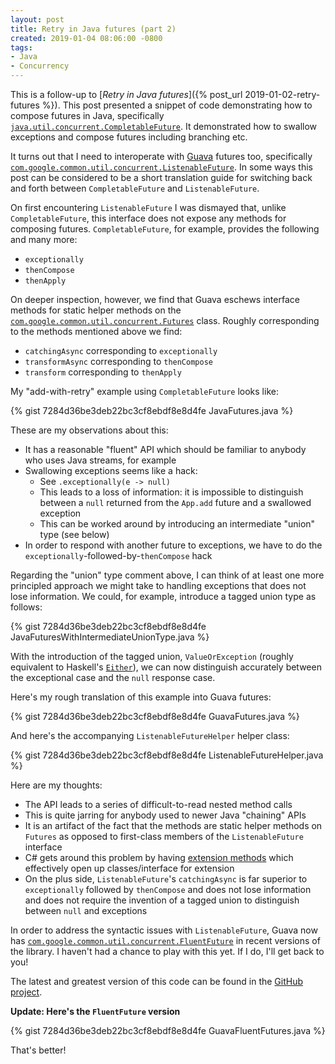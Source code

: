 ```yaml
---
layout: post
title: Retry in Java futures (part 2)
created: 2019-01-04 08:06:00 -0800
tags:
- Java
- Concurrency
---
```

This is a follow-up to [_Retry in Java futures_]({% post_url 2019-01-02-retry-futures %}). This post presented a snippet of code demonstrating how to compose futures in Java, specifically [`java.util.concurrent.CompletableFuture`][completable-future]. It demonstrated how to swallow exceptions and compose futures including branching etc.

It turns out that I need to interoperate with [Guava][guava] futures too, specifically [`com.google.common.util.concurrent.ListenableFuture`][listenable-future]. In some ways this post can be considered to be a short translation guide for switching back and forth between `CompletableFuture` and `ListenableFuture`.

On first encountering `ListenableFuture` I was dismayed that, unlike `CompletableFuture`, this interface does not expose any methods for composing futures. `CompletableFuture`, for example, provides the following and many more:

* `exceptionally`
* `thenCompose`
* `thenApply`

On deeper inspection, however, we find that Guava eschews interface methods for static helper methods on the [`com.google.common.util.concurrent.Futures`][futures] class. Roughly corresponding to the methods mentioned above we find:

* `catchingAsync` corresponding to `exceptionally`
* `transformAsync` corresponding to `thenCompose`
* `transform` corresponding to `thenApply`

My "add-with-retry" example using `CompletableFuture` looks like:

{% gist 7284d36be3deb22bc3cf8ebdf8e8d4fe JavaFutures.java %}

These are my observations about this:

* It has a reasonable "fluent" API which should be familiar to anybody who uses Java streams, for example
* Swallowing exceptions seems like a hack:
    * See `.exceptionally(e -> null)`
    * This leads to a loss of information: it is impossible to distinguish between a `null` returned from the `App.add` future and a swallowed exception
    * This can be worked around by introducing an intermediate "union" type (see below)
* In order to respond with another future to exceptions, we have to do the `exceptionally`-followed-by-`thenCompose` hack

Regarding the "union" type comment above, I can think of at least one more principled approach we might take to handling exceptions that does not lose information. We could, for example, introduce a tagged union type as follows:

{% gist 7284d36be3deb22bc3cf8ebdf8e8d4fe JavaFuturesWithIntermediateUnionType.java %}

With the introduction of the tagged union, `ValueOrException` (roughly equivalent to Haskell's [`Either`][either]), we can now distinguish accurately between the exceptional case and the `null` response case.

Here's my rough translation of this example into Guava futures:

{% gist 7284d36be3deb22bc3cf8ebdf8e8d4fe GuavaFutures.java %}

And here's the accompanying `ListenableFutureHelper` helper class:

{% gist 7284d36be3deb22bc3cf8ebdf8e8d4fe ListenableFutureHelper.java %}

Here are my thoughts:

* The API leads to a series of difficult-to-read nested method calls
* This is quite jarring for anybody used to newer Java "chaining" APIs
* It is an artifact of the fact that the methods are static helper methods on `Futures` as opposed to first-class members of the `ListenableFuture` interface
* C# gets around this problem by having [extension methods][extension-methods] which effectively open up classes/interface for extension
* On the plus side, `ListenableFuture`'s `catchingAsync` is far superior to `exceptionally` followed by `thenCompose` and does not lose information and does not require the invention of a tagged union to distinguish between `null` and exceptions

In order to address the syntactic issues with `ListenableFuture`, Guava now has [`com.google.common.util.concurrent.FluentFuture`][fluent-future] in recent versions of the library. I haven't had a chance to play with this yet. If I do, I'll get back to you!

The latest and greatest version of this code can be found in the [GitHub project][github-project].

**Update: Here's the `FluentFuture` version**

{% gist 7284d36be3deb22bc3cf8ebdf8e8d4fe GuavaFluentFutures.java %}

That's better!

[completable-future]: https://docs.oracle.com/javase/8/docs/api/java/util/concurrent/CompletableFuture.html
[either]: https://www.stackage.org/haddock/lts-13.1/base-4.12.0.0/Prelude.html#t:Either
[extension-methods]: https://docs.microsoft.com/en-us/dotnet/csharp/programming-guide/classes-and-structs/extension-methods
[fluent-future]: https://google.github.io/guava/releases/23.0/api/docs/com/google/common/util/concurrent/FluentFuture.html
[futures]: https://google.github.io/guava/releases/21.0/api/docs/com/google/common/util/concurrent/Futures.html
[guava]: https://google.github.io/guava/releases/21.0/api/docs/
[listenable-future]: https://google.github.io/guava/releases/21.0/api/docs/com/google/common/util/concurrent/ListenableFuture.html
[github-project]: https://github.com/rcook/RetryFuturesJava

